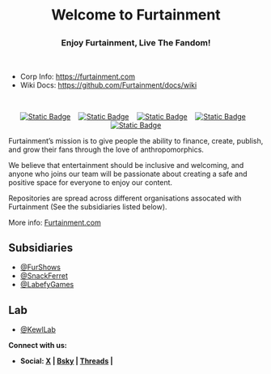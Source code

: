 <h1><p align="center">Welcome to Furtainment</p></h1>
<h3><p align="center">
  <b>Enjoy Furtainment, Live The Fandom!</b>
</p></h3></br>

<ul>
  <li>Corp Info: <a href="https://furtainment.com">https://furtainment.com</a></li>
  <li>Wiki Docs: <a href="https://github.com/Furtainment/docs/wiki">https://github.com/Furtainment/docs/wiki</a></li>
</ul>

<!-- [START BADGES] -->
&nbsp;&nbsp;
<p align="center" dir="auto">
  <a href="https://www.linkedin.com/company/furtainment/">
  <img alt="Static Badge" src="https://img.shields.io/badge/linkedin-8b0000?&amp;style=for-the-badge&amp;logo=linkedin&amp;logoColor=white"></a>
  &nbsp;&nbsp;
  <a href="https://www.instagram.com/furtainment/">
  <img alt="Static Badge" src="https://img.shields.io/badge/instagram-8b0000?&amp;style=for-the-badge&amp;logo=instagram&amp;logoColor=white"></a>
  &nbsp;&nbsp;
  <a href="https://www.youtube.com/@Furtainment">
  <img alt="Static Badge" src="https://img.shields.io/badge/youtube-8b0000?&amp;style=for-the-badge&amp;logo=youtube&amp;logoColor=white"></a>
  &nbsp;&nbsp;
  <a href="https://sketchfab.com/furtainment/">
  <img alt="Static Badge" src="https://img.shields.io/badge/sketchfab-8b0000?&amp;style=for-the-badge&amp;logo=sketchfab&amp;logoColor=white"></a>
  &nbsp;&nbsp;
  <a href="https://steamcommunity.com/groups/Furtainment">
  <img alt="Static Badge" src="https://img.shields.io/badge/steam-8b0000?&amp;style=for-the-badge&amp;logo=steam&amp;logoColor=white"></a>
</p>

Furtainment’s mission is to give people the ability to finance, create, publish, and grow their fans through the love of anthropomorphics.

We believe that entertainment should be inclusive and welcoming, and anyone who joins our team will be passionate about creating a safe and positive space for everyone to enjoy our content.

Repositories are spread across different organisations assocated with Furtainment (See the subsidiaries listed below).

More info: <a href="https://furtainment.com">Furtainment.com</a>

<h2>Subsidiaries</h2>
<ul>
  <li><a href="https://github.com/FurShows">@FurShows</a></li>
  <li><a href="https://github.com/SnackFerret">@SnackFerret</a></li>
  <li><a href="https://github.com/LabefyGames">@LabefyGames</a></li>
</ul>

<h2>Lab</h2>
<ul>
  <li><a href="https://github.com/KewlLab">@KewlLab</a></li>
</ul>

<b>Connect with us:</b>

* <b>Social: <a href="https://x.com/Furtainment">X</a> | <a href="https://bsky.app/profile/furtainment.com">Bsky</a> | <a href="https://www.threads.net/@furtainment">Threads</a> | </b>
